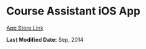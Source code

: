 # Course Assistant iOS App

[App Store Link](https://itunes.apple.com/us/app/ke-cheng-zhu-li/id659541624?mt=8)

**Last Modified Date:** Sep, 2014
